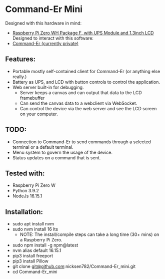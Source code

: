 # Command-Er Mini

Designed with this hardware in mind: 
* [Raspberry Pi Zero WH Package F, with UPS Module and 1.3inch LCD](https://www.waveshare.com/raspberry-pi-zero-wh-package-f.htm) 
Designed to interact with this software:
* [Command-Er (currently private)](https://github.com/nicksen782/Command-Er) 

## Features:
- Portable mostly self-contained client for Command-Er (or anything else really.)
- Battery as UPS, and LCD with button controls to control the application.
- Web server built-in for debugging.
  - Server keeps a canvas and can output that data to the LCD framebuffer
  - Can send the canvas data to a webclient via WebSocket.
  - Can control the device via the web server and see the LCD screen on your computer.

## TODO:
- Connection to Command-Er to send commands through a selected terminal or a default terminal.
- Menu system to govern the usage of the device. 
- Status updates on a command that is sent. 

## Tested with:
- Raspberry Pi Zero W
- Python 3.9.2
- NodeJs 16.15.1

## Installation:
- sudo apt install nvm
- sudo nvm install 16 lts 
  -  NOTE: The install/compile steps can take a long time (30+ mins) on a Raspberry Pi Zero.
- sudo npm install -g npm@latest
- nvm alias default 16.15.1
- pip3 install freeport
- pip3 install Pillow
- git clone git@github.com:nicksen782/Command-Er_mini.git
- cd Command-Er_mini

